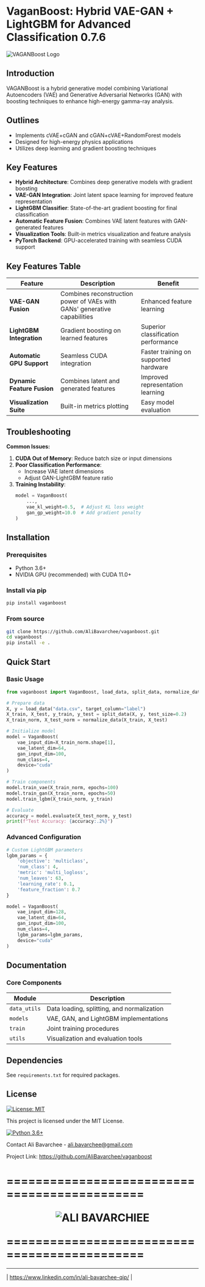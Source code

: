 # VaganBoost: Hybrid VAE-GAN + LightGBM for Advanced Classification 0.7.6

![VAGANBoost Logo](https://teal-broad-gecko-650.mypinata.cloud/ipfs/bafybeicfrxxm3kmvh4sswyqtcueqj3rxx3sknwnypriu7vfg2umzkwkihu)

## Introduction
VAGANBoost is a hybrid generative model combining Variational Autoencoders (VAE) and Generative Adversarial Networks (GAN) with boosting techniques to enhance high-energy gamma-ray analysis.

## Outlines
- Implements cVAE+cGAN and cGAN+cVAE+RandomForest models
- Designed for high-energy physics applications
- Utilizes deep learning and gradient boosting techniques





## Key Features

- **Hybrid Architecture**: Combines deep generative models with gradient boosting
- **VAE-GAN Integration**: Joint latent space learning for improved feature representation
- **LightGBM Classifier**: State-of-the-art gradient boosting for final classification
- **Automatic Feature Fusion**: Combines VAE latent features with GAN-generated features
- **Visualization Tools**: Built-in metrics visualization and feature analysis
- **PyTorch Backend**: GPU-accelerated training with seamless CUDA support


## Key Features Table

| Feature | Description | Benefit |
|---------|-------------|---------|
| **VAE-GAN Fusion** | Combines reconstruction power of VAEs with GANs' generative capabilities | Enhanced feature learning |
| **LightGBM Integration** | Gradient boosting on learned features | Superior classification performance |
| **Automatic GPU Support** | Seamless CUDA integration | Faster training on supported hardware |
| **Dynamic Feature Fusion** | Combines latent and generated features | Improved representation learning |
| **Visualization Suite** | Built-in metrics plotting | Easy model evaluation |

## Troubleshooting

**Common Issues:**
1. **CUDA Out of Memory**: Reduce batch size or input dimensions
2. **Poor Classification Performance**: 
   - Increase VAE latent dimensions
   - Adjust GAN-LightGBM feature ratio
3. **Training Instability**:
   ```python
   model = VaganBoost(
       ...,
       vae_kl_weight=0.5,  # Adjust KL loss weight
       gan_gp_weight=10.0  # Add gradient penalty
   )

## Installation

### Prerequisites
- Python 3.6+
- NVIDIA GPU (recommended) with CUDA 11.0+

### Install via pip
```bash
pip install vaganboost
```

### From source
```bash
git clone https://github.com/AliBavarchee/vaganboost.git
cd vaganboost
pip install -e .
```

## Quick Start

### Basic Usage
```python
from vaganboost import VaganBoost, load_data, split_data, normalize_data

# Prepare data
X, y = load_data("data.csv", target_column="label")
X_train, X_test, y_train, y_test = split_data(X, y, test_size=0.2)
X_train_norm, X_test_norm = normalize_data(X_train, X_test)

# Initialize model
model = VaganBoost(
    vae_input_dim=X_train_norm.shape[1],
    vae_latent_dim=64,
    gan_input_dim=100,
    num_class=4,
    device="cuda"
)

# Train components
model.train_vae(X_train_norm, epochs=100)
model.train_gan(X_train_norm, epochs=50)
model.train_lgbm(X_train_norm, y_train)

# Evaluate
accuracy = model.evaluate(X_test_norm, y_test)
print(f"Test Accuracy: {accuracy:.2%}")
```

### Advanced Configuration
```python
# Custom LightGBM parameters
lgbm_params = {
    'objective': 'multiclass',
    'num_class': 4,
    'metric': 'multi_logloss',
    'num_leaves': 63,
    'learning_rate': 0.1,
    'feature_fraction': 0.7
}

model = VaganBoost(
    vae_input_dim=128,
    vae_latent_dim=64,
    gan_input_dim=100,
    num_class=4,
    lgbm_params=lgbm_params,
    device="cuda"
)
```

## Documentation

### Core Components
| Module | Description |
|--------|-------------|
| `data_utils` | Data loading, splitting, and normalization |
| `models` | VAE, GAN, and LightGBM implementations |
| `train` | Joint training procedures |
| `utils` | Visualization and evaluation tools |

## Dependencies
See `requirements.txt` for required packages.

## License
[![License: MIT](https://img.shields.io/badge/License-MIT-yellow.svg)](https://opensource.org/licenses/MIT)

This project is licensed under the MIT License.

[![Python 3.6+](https://img.shields.io/badge/python-3.6+-blue.svg)](https://www.python.org/downloads/)

Contact
Ali Bavarchee - ali.bavarchee@gmail.com

Project Link: https://github.com/AliBavarchee/vaganboost


=============================================<p align="Center">![ALI BAVARCHIEE](https://teal-broad-gecko-650.mypinata.cloud/ipfs/bafkreif332ra4lrdjfzaiowc2ikhl65uflok37e7hmuxomwpccracarqpy)</p>=============================================
=====
----
| https://www.linkedin.com/in/ali-bavarchee-qip/ |
